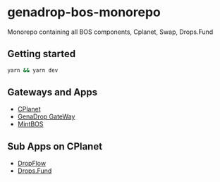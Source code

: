 # genadrop-bos-monorepo

Monorepo containing all BOS components, Cplanet, Swap, Drops.Fund

## Getting started

```cmd
yarn && yarn dev
```


## Gateways and Apps


* [CPlanet](https://cplanet.org/)
* [GenaDrop GateWay](https://bos.genadrop.com/)
* [MintBOS](https://everything.dev/bos.genadrop.near/widget/Mintbase.App.Index?page=home)

## Sub Apps on CPlanet
* [DropFlow](https://cplanet.org/bos.genadrop.near/widget/DropFlow.ArtistPage.Index)
* [Drops.Fund](https://cplanet.org/bos.genadrop.near/widget/CPlanet.DropsFund.Contest.Index)

